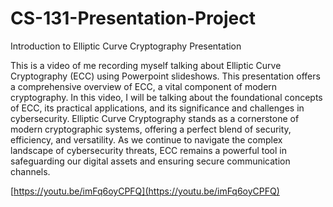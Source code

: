 # CS-131-Presentation-Project

Introduction to Elliptic Curve Cryptography Presentation

This is a video of me recording myself talking about Elliptic Curve Cryptography (ECC) using Powerpoint slideshows. This presentation offers a comprehensive overview of ECC, a vital component of modern cryptography. In this video, I will be talking about the foundational concepts of ECC, its practical applications, and its significance and challenges in cybersecurity. Elliptic Curve Cryptography stands as a cornerstone of modern cryptographic systems, offering a perfect blend of security, efficiency, and versatility. As we continue to navigate the complex landscape of cybersecurity threats, ECC remains a powerful tool in safeguarding our digital assets and ensuring secure communication channels.

[https://youtu.be/imFq6oyCPFQ](https://youtu.be/imFq6oyCPFQ)
